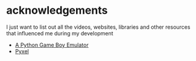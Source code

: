 # acknowledgements

I just want to list out all the videos, websites, libraries and other resources that influenced me during my development

* [A Python Game Boy Emulator](https://www.youtube.com/playlist?list=PLEDYD952XcG7RwWeshln0dGYdfwqt24Ps)
* [Pyxel](https://github.com/kitao/pyxel)